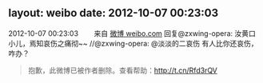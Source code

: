 layout: weibo
date: 2012-10-07 00:23:03
---
2012-10-07 00:23:03  &nbsp;&nbsp;&nbsp;&nbsp;&nbsp;&nbsp; 来自 <a href="http://weibo.com/" rel="nofollow">微博 weibo.com</a>
回复@zxwing-opera: 汝黄口小儿，焉知哀伤之痛彻~~ //@zxwing-opera: @淡淡的二哀伤 有人比你还哀伤，咋办？
>  抱歉，此微博已被作者删除。查看帮助：http://t.cn/Rfd3rQV
